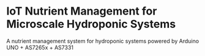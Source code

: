 # IoT Nutrient Management for Microscale Hydroponic Systems
A nutrient management system for hydroponic systems powered by Arduino UNO + AS7265x + AS7331
